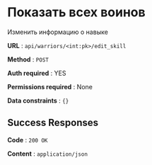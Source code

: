 # Показать всех воинов

Изменить информацию о навыке

**URL** : `api/warriors/<int:pk>/edit_skill`

**Method** : `POST`

**Auth required** : YES

**Permissions required** : None

**Data constraints** : `{}`

## Success Responses

**Code** : `200 OK`

**Content** : `application/json`
